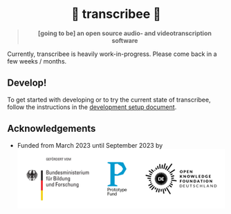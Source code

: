 # <div align="center">🎤 transcribee 🐝</div>
> **<div align="center">[going to be] an open source audio- and videotranscription software</div>**

Currently, transcribee is heavily work-in-progress. Please come back in a few weeks / months.

## Develop!

To get started with developing or to try the current state of transcribee, follow the instructions
in the [development setup document](doc/development_setup.md).

## Acknowledgements

* Funded from March 2023 until September 2023 by
  ![logos of the "Bundesministerium für Bildung und Forschung", Prototype Fund and Open Knowledge Foundation Deutschland](doc/pf_funding_logos.svg)
